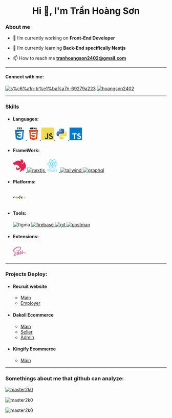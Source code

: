 <h1 align="center">Hi 👋, I'm Trần Hoàng Sơn</h1>


<h3 align="left">About me</h3>

- 🔭 I’m currently working on **Front-End Developer**

- 🌱 I’m currently learning **Back-End specifically Nestjs**

- 📫 How to reach me **tranhoangson2402@gmail.com**

---
<h4 align="left">Connect with me:</h4>
<p align="left">
<a href="https://linkedin.com/in/s%c6%a1n-tr%e1%ba%a7n-69279a223" target="blank"><img align="center" src="https://raw.githubusercontent.com/rahuldkjain/github-profile-readme-generator/master/src/images/icons/Social/linked-in-alt.svg" alt="s%c6%a1n-tr%e1%ba%a7n-69279a223" height="30" width="40" /></a>
<a href="https://fb.com/hoangson2402" target="blank"><img align="center" src="https://raw.githubusercontent.com/rahuldkjain/github-profile-readme-generator/master/src/images/icons/Social/facebook.svg" alt="hoangson2402" height="30" width="40" /></a>
</p>

--- 
<h3 align="left">Skills </h3>
<ul> 
  <li>
    <h4 align="left">Languages:</h4>
    <p align="left"> 
      <a href="https://www.w3schools.com/css/" target="_blank" rel="noreferrer"> <img src="https://raw.githubusercontent.com/devicons/devicon/master/icons/css3/css3-original-wordmark.svg" alt="css3" width="40" height="40"/> </a> 
      <a href="https://www.w3.org/html/" target="_blank" rel="noreferrer"> <img src="https://raw.githubusercontent.com/devicons/devicon/master/icons/html5/html5-original-wordmark.svg" alt="html5" width="40" height="40"/> </a> 
      <a href="https://developer.mozilla.org/en-US/docs/Web/JavaScript" target="_blank" rel="noreferrer"> <img src="https://raw.githubusercontent.com/devicons/devicon/master/icons/javascript/javascript-original.svg" alt="javascript" width="40" height="40"/> </a> 
      <a href="https://www.python.org" target="_blank" rel="noreferrer"> <img src="https://raw.githubusercontent.com/devicons/devicon/master/icons/python/python-original.svg" alt="python" width="40" height="40"/> </a> 
      <a href="https://www.typescriptlang.org/" target="_blank" rel="noreferrer"> <img src="https://raw.githubusercontent.com/devicons/devicon/master/icons/typescript/typescript-original.svg" alt="typescript" width="40" height="40"/> </a>      </p>
  </li> 
  
  <li>
    <h4 align="left">FrameWork:</h4>
    <p align="left">
      <a href="https://nestjs.com/" target="_blank" rel="noreferrer"> <img src="https://raw.githubusercontent.com/devicons/devicon/master/icons/nestjs/nestjs-plain.svg" alt="nestjs" width="40" height="40"/> </a>
      <a href="https://nextjs.org/" target="_blank" rel="noreferrer"> <img src="https://cdn.worldvectorlogo.com/logos/nextjs-2.svg" alt="nextjs" width="40" height="40"/> </a> 
      <a href="https://reactjs.org/" target="_blank" rel="noreferrer"> <img src="https://raw.githubusercontent.com/devicons/devicon/master/icons/react/react-original-wordmark.svg" alt="react" width="40" height="40"/> </a> 
      <a href="https://tailwindcss.com/" target="_blank" rel="noreferrer"> <img src="https://www.vectorlogo.zone/logos/tailwindcss/tailwindcss-icon.svg" alt="tailwind" width="40" height="40"/> </a>
      <a href="https://graphql.org" target="_blank" rel="noreferrer"> <img src="https://www.vectorlogo.zone/logos/graphql/graphql-icon.svg" alt="graphql" width="40" height="40"/> </a>
    </p>
  </li>
  
  <li>
    <h4 align="left">Platforms:</h4>
    <p align="left">
      <a href="https://nodejs.org" target="_blank" rel="noreferrer"> <img src="https://raw.githubusercontent.com/devicons/devicon/master/icons/nodejs/nodejs-original-wordmark.svg" alt="nodejs" width="40" height="40"/> </a>
    </p>
  </li>
  
  <li>
    <h4 align="left">Tools:</h4>
    <p align="left> 
      <a href="https://www.figma.com/" target="_blank" rel="noreferrer"> <img src="https://www.vectorlogo.zone/logos/figma/figma-icon.svg" alt="figma" width="40" height="40"/> </a> 
      <a href="https://firebase.google.com/" target="_blank" rel="noreferrer"> <img src="https://www.vectorlogo.zone/logos/firebase/firebase-icon.svg" alt="firebase" width="40" height="40"/> </a> 
      <a href="https://git-scm.com/" target="_blank" rel="noreferrer"> <img src="https://www.vectorlogo.zone/logos/git-scm/git-scm-icon.svg" alt="git" width="40" height="40"/> </a> 
      <a href="https://postman.com" target="_blank" rel="noreferrer"> <img src="https://www.vectorlogo.zone/logos/getpostman/getpostman-icon.svg" alt="postman" width="40" height="40"/> </a> 
    </p>
  </li>
  
  <li>
    <h4 align="left">Extensions:</h4>
    <p align="left">
      <a href="https://sass-lang.com" target="_blank" rel="noreferrer"> <img src="https://raw.githubusercontent.com/devicons/devicon/master/icons/sass/sass-original.svg" alt="sass" width="40" height="40"/> </a> 
    </p>
  </li>
</ul>

---
<h3 align="left">Projects Deploy:</h3>
<ul> 
  <li> 
      <h4 style="">Recruit website</h4>
    <ul>
      <li><a href="https://www.tuyendungvn.com/">Main</a></li>
      <li><a href="https://employer.tuyendungvn.com/">Employer</a></li>
    </ul>
  </li> 
                                                     
  <li> 
      <h4 style="">Dakoli Ecommerce</h4>
    <ul>
      <li><a href="https://www.dakoli.com/">Main</a></li>
      <li><a href="https://sellercentral.dakoli.com/">Seller</a></li>
      <li><a href="https://admin-dakoli-private.dakoli.com/auth/login">Admin</a></li>                                           
    </ul>
  </li> 
                                                     
  <li> 
      <h4 style="">Kingify Ecommerce</h4>
    <ul>
      <li><a href="https://www.kingify.com/">Main</a></li>                                        
    </ul>
  </li>                       
</ul>

---
<h3>Somethings about me that github can analyze: </h3>
<p align="left"> <a href="https://github.com/ryo-ma/github-profile-trophy"><img src="https://github-profile-trophy.vercel.app/?username=master2k0" alt="master2k0" /></a> </p>

<p><img align="center" src="https://github-readme-stats.vercel.app/api/top-langs?username=master2k0&show_icons=true&locale=en&layout=compact" alt="master2k0" /></p>

<p><img align="center" src="https://github-readme-streak-stats.herokuapp.com/?user=master2k0&" alt="master2k0" /></p>

